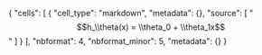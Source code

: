 {
 "cells": [
  {
   "cell_type": "markdown",
   "metadata": {},
   "source": [
    "$$h_\\theta(x) = \\theta_0 + \\theta_1x$$"
   ]
  }
 ],
 "nbformat": 4,
 "nbformat_minor": 5,
 "metadata": {}
}
